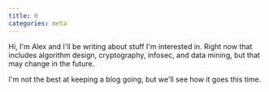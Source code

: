 ```yaml
---
title: 0
categories: meta
---
```


Hi, I'm Alex and I'll be writing about stuff I'm interested in. Right now that includes algorithm design, cryptography, infosec, and data mining, but that may change in the future.

I'm not the best at keeping a blog going, but we'll see how it goes this time.
